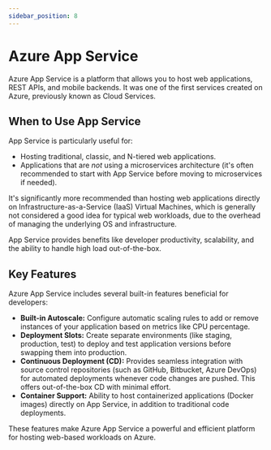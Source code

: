 ```yaml
---
sidebar_position: 8
---
```


# Azure App Service

Azure App Service is a platform that allows you to host web applications, REST APIs, and mobile backends. It was one of the first services created on Azure, previously known as Cloud Services.

## When to Use App Service

App Service is particularly useful for:

*   Hosting traditional, classic, and N-tiered web applications.
*   Applications that are *not* using a microservices architecture (it's often recommended to start with App Service before moving to microservices if needed).

It's significantly more recommended than hosting web applications directly on Infrastructure-as-a-Service (IaaS) Virtual Machines, which is generally not considered a good idea for typical web workloads, due to the overhead of managing the underlying OS and infrastructure.

App Service provides benefits like developer productivity, scalability, and the ability to handle high load out-of-the-box.

## Key Features

Azure App Service includes several built-in features beneficial for developers:

*   **Built-in Autoscale:** Configure automatic scaling rules to add or remove instances of your application based on metrics like CPU percentage.
*   **Deployment Slots:** Create separate environments (like staging, production, test) to deploy and test application versions before swapping them into production.
*   **Continuous Deployment (CD):** Provides seamless integration with source control repositories (such as GitHub, Bitbucket, Azure DevOps) for automated deployments whenever code changes are pushed. This offers out-of-the-box CD with minimal effort.
*   **Container Support:** Ability to host containerized applications (Docker images) directly on App Service, in addition to traditional code deployments.

These features make Azure App Service a powerful and efficient platform for hosting web-based workloads on Azure.